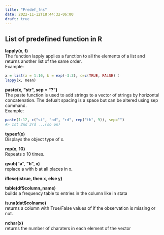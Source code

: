 ```yaml
---
title: "Predef_fns"
date: 2022-11-12T18:44:32-06:00
draft: true
---
```


## List of predefined function in R

**lapply(x, f)**   
The function lapply applies a function to all the elements of a list and returns another list of the same order.   
Example:    
```R
x = list(a = 1:10, b = exp(-3:3), c=c(TRUE, FALSE) )
lappy(x, mean)
```    

**paste(x, "str", sep = "?")**   
The paste function is used to add strings to a vector of strings by horizontal concatenation. The defualt spacing is a space but can be altered using sep command.     
Example:  
```R
paste(1:12, c("st", "nd", "rd", rep("th", 9)), sep="")
#> 1st 2nd 3rd ...(so on)
```

**typeof(x)**   
Displays the object type of x.

**rep(x, 10)**   
Repeats x 10 times.

**gsub("a", "b", x)**   
replace a with b at all places in x.

**iflese(istrue, then x, else y)**

**table(df$column_name)**   
builds a frequency table to entries in the column like in stata

**is.na(dat$colname)**   
returns a column with True/False values of if the observation is missing or not.

**nchar(x)**   
returns the number of charaters in each element of the vector 

